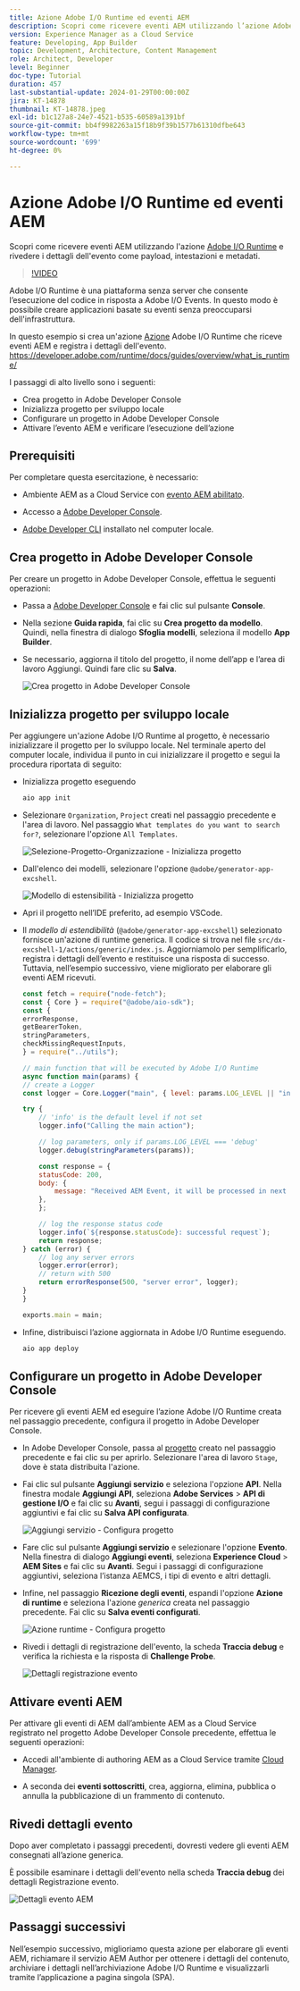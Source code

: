 ```yaml
---
title: Azione Adobe I/O Runtime ed eventi AEM
description: Scopri come ricevere eventi AEM utilizzando l’azione Adobe I/O Runtime e rivedere i dettagli dell’evento come payload, intestazioni e metadati.
version: Experience Manager as a Cloud Service
feature: Developing, App Builder
topic: Development, Architecture, Content Management
role: Architect, Developer
level: Beginner
doc-type: Tutorial
duration: 457
last-substantial-update: 2024-01-29T00:00:00Z
jira: KT-14878
thumbnail: KT-14878.jpeg
exl-id: b1c127a8-24e7-4521-b535-60589a1391bf
source-git-commit: bb4f9982263a15f18b9f39b1577b61310dfbe643
workflow-type: tm+mt
source-wordcount: '699'
ht-degree: 0%

---
```


# Azione Adobe I/O Runtime ed eventi AEM

Scopri come ricevere eventi AEM utilizzando l&#39;azione [Adobe I/O Runtime](https://developer.adobe.com/runtime/docs/guides/overview/what_is_runtime/) e rivedere i dettagli dell&#39;evento come payload, intestazioni e metadati.

>[!VIDEO](https://video.tv.adobe.com/v/3427053?quality=12&learn=on)

Adobe I/O Runtime è una piattaforma senza server che consente l’esecuzione del codice in risposta a Adobe I/O Events. In questo modo è possibile creare applicazioni basate su eventi senza preoccuparsi dell&#39;infrastruttura.

In questo esempio si crea un&#39;azione [Azione](https://developer.adobe.com/runtime/docs/guides/using/creating_actions/) Adobe I/O Runtime che riceve eventi AEM e registra i dettagli dell&#39;evento.
https://developer.adobe.com/runtime/docs/guides/overview/what_is_runtime/

I passaggi di alto livello sono i seguenti:

- Crea progetto in Adobe Developer Console
- Inizializza progetto per sviluppo locale
- Configurare un progetto in Adobe Developer Console
- Attivare l’evento AEM e verificare l’esecuzione dell’azione

## Prerequisiti

Per completare questa esercitazione, è necessario:

- Ambiente AEM as a Cloud Service con [evento AEM abilitato](https://developer.adobe.com/experience-cloud/experience-manager-apis/guides/events/#enable-aem-events-on-your-aem-cloud-service-environment).

- Accesso a [Adobe Developer Console](https://developer.adobe.com/developer-console/docs/guides/getting-started).

- [Adobe Developer CLI](https://developer.adobe.com/runtime/docs/guides/tools/cli_install/) installato nel computer locale.

## Crea progetto in Adobe Developer Console

Per creare un progetto in Adobe Developer Console, effettua le seguenti operazioni:

- Passa a [Adobe Developer Console](https://developer.adobe.com/) e fai clic sul pulsante **Console**.

- Nella sezione **Guida rapida**, fai clic su **Crea progetto da modello**. Quindi, nella finestra di dialogo **Sfoglia modelli**, seleziona il modello **App Builder**.

- Se necessario, aggiorna il titolo del progetto, il nome dell’app e l’area di lavoro Aggiungi. Quindi fare clic su **Salva**.

  ![Crea progetto in Adobe Developer Console](../assets/examples/runtime-action/create-project.png)


## Inizializza progetto per sviluppo locale

Per aggiungere un&#39;azione Adobe I/O Runtime al progetto, è necessario inizializzare il progetto per lo sviluppo locale. Nel terminale aperto del computer locale, individua il punto in cui inizializzare il progetto e segui la procedura riportata di seguito:

- Inizializza progetto eseguendo

  ```bash
  aio app init
  ```

- Selezionare `Organization`, `Project` creati nel passaggio precedente e l&#39;area di lavoro. Nel passaggio `What templates do you want to search for?`, selezionare l&#39;opzione `All Templates`.

  ![Selezione-Progetto-Organizzazione - Inizializza progetto](../assets/examples/runtime-action/all-templates.png)

- Dall&#39;elenco dei modelli, selezionare l&#39;opzione `@adobe/generator-app-excshell`.

  ![Modello di estensibilità - Inizializza progetto](../assets/examples/runtime-action/extensibility-template.png)

- Apri il progetto nell’IDE preferito, ad esempio VSCode.

- Il _modello di estendibilità_ (`@adobe/generator-app-excshell`) selezionato fornisce un&#39;azione di runtime generica. Il codice si trova nel file `src/dx-excshell-1/actions/generic/index.js`. Aggiorniamolo per semplificarlo, registra i dettagli dell’evento e restituisce una risposta di successo. Tuttavia, nell’esempio successivo, viene migliorato per elaborare gli eventi AEM ricevuti.

  ```javascript
  const fetch = require("node-fetch");
  const { Core } = require("@adobe/aio-sdk");
  const {
  errorResponse,
  getBearerToken,
  stringParameters,
  checkMissingRequestInputs,
  } = require("../utils");
  
  // main function that will be executed by Adobe I/O Runtime
  async function main(params) {
  // create a Logger
  const logger = Core.Logger("main", { level: params.LOG_LEVEL || "info" });
  
  try {
      // 'info' is the default level if not set
      logger.info("Calling the main action");
  
      // log parameters, only if params.LOG_LEVEL === 'debug'
      logger.debug(stringParameters(params));
  
      const response = {
      statusCode: 200,
      body: {
          message: "Received AEM Event, it will be processed in next example",
      },
      };
  
      // log the response status code
      logger.info(`${response.statusCode}: successful request`);
      return response;
  } catch (error) {
      // log any server errors
      logger.error(error);
      // return with 500
      return errorResponse(500, "server error", logger);
  }
  }
  
  exports.main = main;
  ```

- Infine, distribuisci l’azione aggiornata in Adobe I/O Runtime eseguendo.

  ```bash
  aio app deploy
  ```

## Configurare un progetto in Adobe Developer Console

Per ricevere gli eventi AEM ed eseguire l’azione Adobe I/O Runtime creata nel passaggio precedente, configura il progetto in Adobe Developer Console.

- In Adobe Developer Console, passa al [progetto](https://developer.adobe.com/console/projects) creato nel passaggio precedente e fai clic su per aprirlo. Selezionare l&#39;area di lavoro `Stage`, dove è stata distribuita l&#39;azione.

- Fai clic sul pulsante **Aggiungi servizio** e seleziona l&#39;opzione **API**. Nella finestra modale **Aggiungi API**, seleziona **Adobe Services** > **API di gestione I/O** e fai clic su **Avanti**, segui i passaggi di configurazione aggiuntivi e fai clic su **Salva API configurata**.

  ![Aggiungi servizio - Configura progetto](../assets/examples/runtime-action/add-io-management-api.png)

- Fare clic sul pulsante **Aggiungi servizio** e selezionare l&#39;opzione **Evento**. Nella finestra di dialogo **Aggiungi eventi**, seleziona **Experience Cloud** > **AEM Sites** e fai clic su **Avanti**. Segui i passaggi di configurazione aggiuntivi, seleziona l’istanza AEMCS, i tipi di evento e altri dettagli.

- Infine, nel passaggio **Ricezione degli eventi**, espandi l&#39;opzione **Azione di runtime** e seleziona l&#39;azione _generica_ creata nel passaggio precedente. Fai clic su **Salva eventi configurati**.

  ![Azione runtime - Configura progetto ](../assets/examples/runtime-action/select-runtime-action.png)

- Rivedi i dettagli di registrazione dell&#39;evento, la scheda **Traccia debug** e verifica la richiesta e la risposta di **Challenge Probe**.

  ![Dettagli registrazione evento](../assets/examples/runtime-action/debug-tracing-challenge-probe.png)


## Attivare eventi AEM

Per attivare gli eventi di AEM dall’ambiente AEM as a Cloud Service registrato nel progetto Adobe Developer Console precedente, effettua le seguenti operazioni:

- Accedi all&#39;ambiente di authoring AEM as a Cloud Service tramite [Cloud Manager](https://my.cloudmanager.adobe.com/).

- A seconda dei **eventi sottoscritti**, crea, aggiorna, elimina, pubblica o annulla la pubblicazione di un frammento di contenuto.

## Rivedi dettagli evento

Dopo aver completato i passaggi precedenti, dovresti vedere gli eventi AEM consegnati all’azione generica.

È possibile esaminare i dettagli dell&#39;evento nella scheda **Traccia debug** dei dettagli Registrazione evento.

![Dettagli evento AEM](../assets/examples/runtime-action/aem-event-details.png)


## Passaggi successivi

Nell’esempio successivo, miglioriamo questa azione per elaborare gli eventi AEM, richiamare il servizio AEM Author per ottenere i dettagli del contenuto, archiviare i dettagli nell’archiviazione Adobe I/O Runtime e visualizzarli tramite l’applicazione a pagina singola (SPA).

